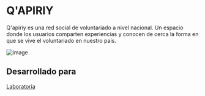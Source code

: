 # Q'APIRIY

Q'apiriy es una red social de voluntariado a nivel nacional. Un espacio donde los usuarios comparten experiencias y conocen de cerca la forma en que se vive el voluntariado en nuestro país.

![image](https://user-images.githubusercontent.com/32310691/36332439-2a8eb9f0-1340-11e8-995d-5a450459edd0.png)

## Desarrollado para 
[Laboratoria](http://laboratoria.la)
